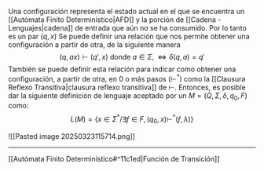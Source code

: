 Una configuración representa el estado actual en el que se encuentra un [[Autómata Finito Determinístico|AFD]] y la porción de [[Cadena - Lenguajes|cadena]] de entrada que aún no se ha consumido. Por lo tanto es un par $(q,x)$ 
Se puede definir una relación que nos permite obtener una configuración a partir de otra, de la siguiente manera$$(q,ax)⊢(q',x) \text{ donde } a∈Σ, ⇔ δ(q,a)=q'$$
También se puede definir esta relación para indicar como obtener una configuración, a partir de otra, en 0 o más pasos $(⊢^*)$ como la [[Clausura Reflexo Transitiva|clausura reflexo transitiva]] de $⊢$. 
Entonces, es posible dar la siguiente definición de lenguaje aceptado por un $M = (Q, Σ, δ, q_0 , F )$ como:$$L(M)=\{x∈Σ^*/∃f∈F,(q_0,x)⊢^*(f,λ)\}$$


![[Pasted image 20250323115714.png]]
***
[[Autómata Finito Determinístico#^11c1ed|Función de Transición]]